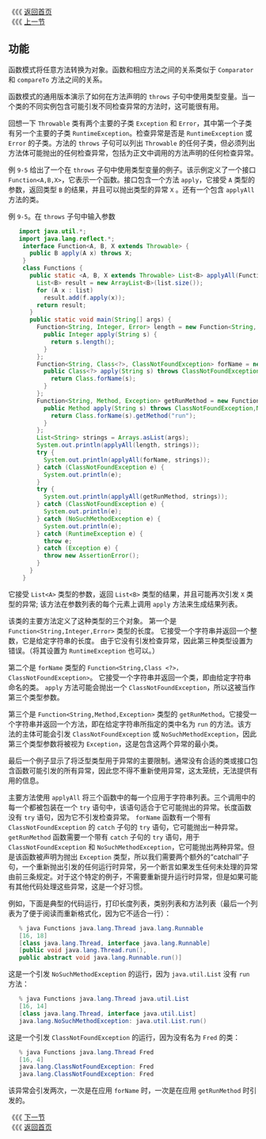 《《《 [返回首页](../README.md)       <br/>
《《《 [上一节](02_Interpreter.md)

## 功能

函数模式将任意方法转换为对象。函数和相应方法之间的关系类似于 `Comparator` 和 `compareTo` 方法之间的关系。

函数模式的通用版本演示了如何在方法声明的 `throws` 子句中使用类型变量。当一个类的不同实例包含可能引发不同检查异常的方法时，这可能很有用。

回想一下 `Throwable` 类有两个主要的子类 `Exception` 和 `Error`，其中第一个子类有另一个主要的子类 `RuntimeException`。检查异常是否是 `RuntimeException` 或 `Error` 的子类。方法的 `throws` 子句可以列出 `Throwable` 的任何子类，但必须列出方法体可能抛出的任何检查异常，包括为正文中调用的方法声明的任何检查异常。

例 `9-5` 给出了一个在 `throws` 子句中使用类型变量的例子。该示例定义了一个接口 `Function<A,B,X>`，它表示一个函数。接口包含一个方法 `apply`，它接受 `A` 类型的参数，返回类型 `B` 的结果，并且可以抛出类型的异常 `X` 。还有一个包含 `applyAll`方法的类。

例 `9-5`。在 `throws` 子句中输入参数

```java
   import java.util.*;
   import java.lang.reflect.*;
    interface Function<A, B, X extends Throwable> {
      public B apply(A x) throws X;
    }
    class Functions {
      public static <A, B, X extends Throwable> List<B> applyAll(Function<A, B, X> f, List<A> list) throws X {
        List<B> result = new ArrayList<B>(list.size());
        for (A x : list) 
		  result.add(f.apply(x));
        return result;
      }
      public static void main(String[] args) {
        Function<String, Integer, Error> length = new Function<String, Integer, Error>() {
          public Integer apply(String s) {
            return s.length();
          }
        };
        Function<String, Class<?>, ClassNotFoundException> forName = new Function<String, Class<?>, ClassNotFoundException>() {
          public Class<?> apply(String s) throws ClassNotFoundException {
            return Class.forName(s);
          }
        };
        Function<String, Method, Exception> getRunMethod = new Function<String, Method, Exception>() {
          public Method apply(String s) throws ClassNotFoundException,NoSuchMethodException {
            return Class.forName(s).getMethod("run");
          }
        };
        List<String> strings = Arrays.asList(args);
        System.out.println(applyAll(length, strings));
        try { 
		  System.out.println(applyAll(forName, strings)); 
		} catch (ClassNotFoundException e) { 
		  System.out.println(e); 
		}
        try { 
		  System.out.println(applyAll(getRunMethod, strings)); 
		} catch (ClassNotFoundException e) { 
		  System.out.println(e); 
		} catch (NoSuchMethodException e) { 
		  System.out.println(e); 
		} catch (RuntimeException e) { 
		  throw e; 
        } catch (Exception e) { 
		  throw new AssertionError(); 
		}
      }
    }
```

它接受 `List<A>` 类型的参数，返回 `List<B>` 类型的结果，并且可能再次引发 `X` 类型的异常; 该方法在参数列表的每个元素上调用 `apply` 方法来生成结果列表。

该类的主要方法定义了这种类型的三个对象。 第一个是 `Function<String,Integer,Error>` 类型的长度。 它接受一个字符串并返回一个整数，它是给定字符串的长度。 由于它没有引发检查异常，因此第三种类型设置为错误。（将其设置为 `RuntimeException` 也可以。）

第二个是 `forName` 类型的 `Function<String,Class <?>，ClassNotFoundException>`。 它接受一个字符串并返回一个类，即由给定字符串命名的类。 `apply` 方法可能会抛出一个 `ClassNotFoundException`，所以这被当作第三个类型参数。

第三个是 `Function<String,Method,Exception>` 类型的 `getRunMethod`。它接受一个字符串并返回一个方法，即在给定字符串所指定的类中名为 `run` 的方法。该方法的主体可能会引发 `ClassNotFoundException` 或 `NoSuchMethodException`，因此第三个类型参数将被视为 `Exception`，这是包含这两个异常的最小类。

最后一个例子显示了将泛型类型用于异常的主要限制。通常没有合适的类或接口包含函数可能引发的所有异常，因此您不得不重新使用异常，这太笼统，无法提供有用的信息。

主要方法使用 `applyAll` 将三个函数中的每一个应用于字符串列表。三个调用中的每一个都被包装在一个 `try` 语句中，该语句适合于它可能抛出的异常。长度函数没有 `try` 语句，因为它不引发检查异常。 `forName` 函数有一个带有 `ClassNotFoundException` 的 `catch` 子句的 `try` 语句，它可能抛出一种异常。`getRunMethod` 函数需要一个带有 `catch` 子句的 `try` 语句，用于 `ClassNotFoundException` 和 `NoSuchMethodException`，它可能抛出两种异常。但是该函数被声明为抛出 `Exception` 类型，所以我们需要两个额外的“catchall”子句，一个重新抛出引发的任何运行时异常，另一个断言如果发生任何未处理的异常由前三条规定。对于这个特定的例子，不需要重新提升运行时异常，但是如果可能有其他代码处理这些异常，这是一个好习惯。

例如，下面是典型的代码运行，打印长度列表，类别列表和方法列表（最后一个列表为了便于阅读而重新格式化，因为它不适合一行）：

```java
   % java Functions java.lang.Thread java.lang.Runnable
   [16, 18]
   [class java.lang.Thread, interface java.lang.Runnable]
   [public void java.lang.Thread.run(),
   public abstract void java.lang.Runnable.run()]
```

这是一个引发 `NoSuchMethodException` 的运行，因为 `java.util.List` 没有 `run` 方法：

```java
   % java Functions java.lang.Thread java.util.List
   [16, 14]
   [class java.lang.Thread, interface java.util.List]
   java.lang.NoSuchMethodException: java.util.List.run()
```

这是一个引发 `ClassNotFoundException` 的运行，因为没有名为 `Fred` 的类：

```java
   % java Functions java.lang.Thread Fred
   [16, 4]
   java.lang.ClassNotFoundException: Fred
   java.lang.ClassNotFoundException: Fred
```

该异常会引发两次，一次是在应用 `forName` 时，一次是在应用 `getRunMethod` 时引发的。

《《《 [下一节](04_Strategy.md)      <br/>
《《《 [返回首页](../README.md)